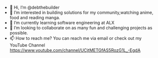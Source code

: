 - 👋 Hi, I’m @debthebuilder
- 👀 I’m interested in building solutions for my community,watching anime, food and reading manga.
- 🌱 I’m currently learning software engineering at ALX
- 💞️ I’m looking to collaborate on as many fun and challenging projects as possible.
- 📫 How to reach me? You can reach me via email or check out my YouTube Channel https://www.youtube.com/channel/UCjtMETGfAS5RozG1L_-EgdA

<!---
debthebuilder/debthebuilder is a ✨ special ✨ repository because its `README.md` (this file) appears on your GitHub profile.
You can click the Preview link to take a look at your changes.
--->
